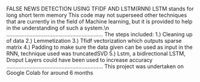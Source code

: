 FALSE NEWS DETECTION USING TFIDF AND LSTM(RNN)
LSTM stands for long short term memory
This code may not superseed other techniques that are currently in the field of Machine learning, but it is provided to help in the understanding of such a system.\n
...............................................................
The steps included:
1.) Cleaning up of data
2.) Lemmetization
3.) Tfidf vectorization which outputs sparse matrix 
4.) Padding to make sure the data given can be used as input in the RNN, technique used was truncatedSVD
5.) Lstm, a bidirectional LSTM, Droput Layers could have been used to increase accuracy
...............................................................
This project was undertaken on Google Colab for around 6 months
